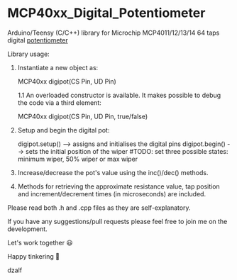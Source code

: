 # MCP40xx_Digital_Potentiometer

Arduino/Teensy (C/C++) library for Microchip MCP4011/12/13/14 64 taps digital [potentiometer](http://ww1.microchip.com/downloads/en/DeviceDoc/20001978D.pdf)

Library usage:

1. Instantiate a new object as:

      MCP40xx digipot(CS Pin, UD Pin)
      
    1.1 An overloaded constructor is available. It makes possible to debug the code via a third element:
      
      MCP40xx digipot(CS Pin, UD Pin, true/false) 
      
2. Setup and begin the digital pot:
    
    digipot.setup() --> assigns and initialises the digital pins
    digipot.begin() --> sets the initial position of the wiper 
                        #TODO: set three possible states: minimum wiper, 50% wiper or max wiper
    
3. Increase/decrease the pot's value using the inc()/dec() methods.

4. Methods for retrieving the approximate resistance value, tap position and increment/decrement times (in microseconds) are included.

Please read both .h and .cpp files as they are self-explanatory.

If you have any suggestions/pull requests please feel free to join me on the development.

Let's work together :smiley:

Happy tinkering :beer:

dzalf
